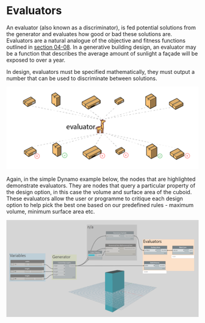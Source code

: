 # Evaluators

An evaluator \(also known as a discriminator\), is fed potential solutions from the generator and evaluates how good or bad these solutions are. Evaluators are a natural analogue of the objective and fitness functions outlined in [section 04-08](https://github.com/martinstacey/RefineryPrimer/tree/2a6ccc3db240ba7f572eaeaa1e4c4731bf9809e4/04-optimization/04-08_the-evaluation-phase.md). In a generative building design, an evaluator may be a function that describes the average amount of sunlight a façade will be exposed to over a year.

In design, evaluators must be specified mathematically, they must output a number that can be used to discriminate between solutions.

![](../../.gitbook/assets/evaluators1.png)

Again, in the simple Dynamo example below, the nodes that are highlighted demonstrate evaluators. They are nodes that query a particular property of the design option, in this case the volume and surface area of the cuboid. These evaluators allow the user or programme to critique each design option to help pick the best one based on our predefined rules - maximum volume, minimum surface area etc.

![](../../.gitbook/assets/evaluators2%20%281%29.png)

